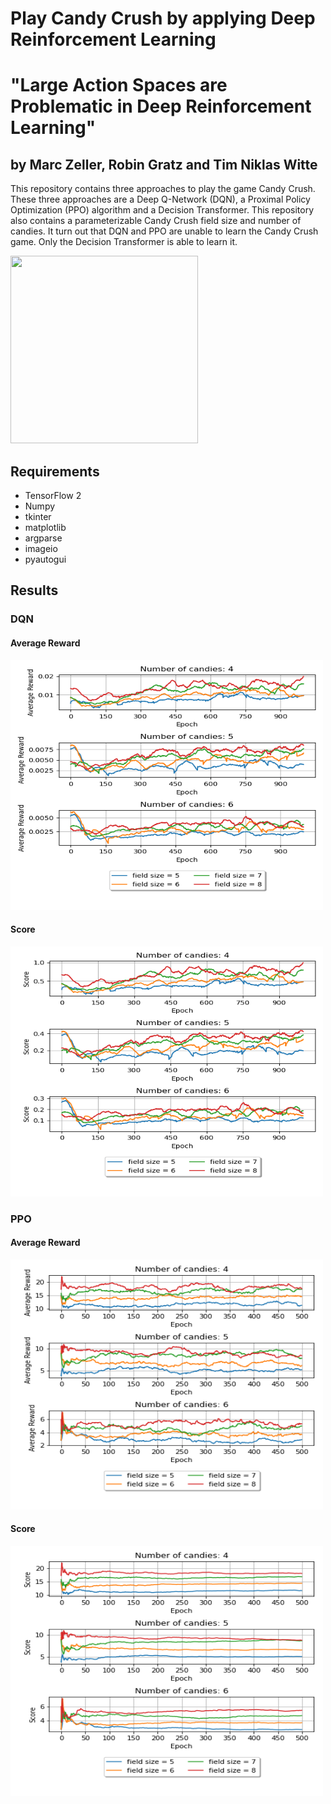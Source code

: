 # Play Candy Crush by applying Deep Reinforcement Learning
# "Large Action Spaces are Problematic in Deep Reinforcement Learning"
## by Marc Zeller, Robin Gratz and Tim Niklas Witte 


This repository contains three approaches to play the game Candy Crush.
These three approaches are a Deep Q-Network (DQN), a Proximal Policy Optimization (PPO) algorithm
and a Decision Transformer.
This repository also contains a parameterizable Candy Crush field size and number of candies.
It turn out that DQN and PPO are unable to learn the Candy Crush game.
Only the Decision Transformer is able to learn it.

<img src="./media/play_game_mode_0.gif" width="300" height="300">


## Requirements
- TensorFlow 2
- Numpy
- tkinter
- matplotlib
- argparse
- imageio
- pyautogui

## Results

### DQN
#### Average Reward
<img src="./DQN/SingleState/Plots/average_reward.png" width="500" height="400">

#### Score
<img src="./DQN/SingleState/Plots/score.png" width="500" height="400">

### PPO
#### Average Reward
<img src="./PPO/pictures/PPO_AvgReward.png" width="500" height="400">

#### Score
<img src="./PPO/pictures/PPO_Score.png" width="500" height="400">